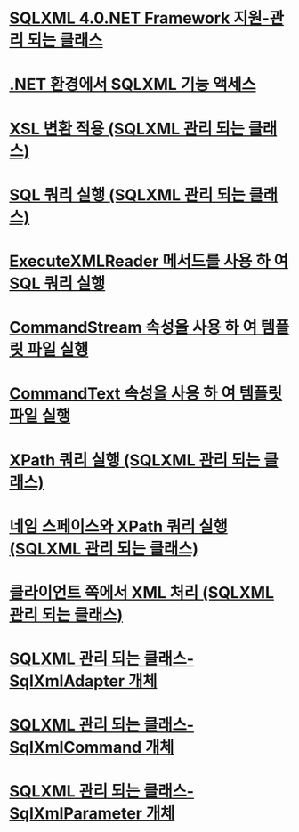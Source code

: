 # [SQLXML 4.0.NET Framework 지원-관리 되는 클래스](sqlxml-4-0-net-framework-support-managed-classes.md)

# [.NET 환경에서 SQLXML 기능 액세스](accessing-sqlxml-functionality-in-the-net-environment.md)
# [XSL 변환 적용 (SQLXML 관리 되는 클래스)](applying-an-xsl-transformation-sqlxml-managed-classes.md)
# [SQL 쿼리 실행 (SQLXML 관리 되는 클래스)](executing-sql-queries-sqlxml-managed-classes.md)
# [ExecuteXMLReader 메서드를 사용 하 여 SQL 쿼리 실행](executing-sql-queries-by-using-the-executexmlreader-method.md)
# [CommandStream 속성을 사용 하 여 템플릿 파일 실행](executing-template-files-by-using-the-commandstream-property.md)
# [CommandText 속성을 사용 하 여 템플릿 파일 실행](executing-template-files-by-using-the-commandtext-property.md)
# [XPath 쿼리 실행 (SQLXML 관리 되는 클래스)](executing-xpath-queries-sqlxml-managed-classes.md)
# [네임 스페이스와 XPath 쿼리 실행 (SQLXML 관리 되는 클래스)](executing-xpath-queries-with-namespaces-sqlxml-managed-classes.md)
# [클라이언트 쪽에서 XML 처리 (SQLXML 관리 되는 클래스)](processing-xml-on-the-client-side-sqlxml-managed-classes.md)
# [SQLXML 관리 되는 클래스-SqlXmlAdapter 개체](sqlxml-managed-classes-sqlxmladapter-object.md)
# [SQLXML 관리 되는 클래스-SqlXmlCommand 개체](sqlxml-managed-classes-sqlxmlcommand-object.md)
# [SQLXML 관리 되는 클래스-SqlXmlParameter 개체](sqlxml-managed-classes-sqlxmlparameter-object.md)
